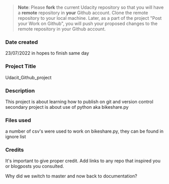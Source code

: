 >**Note**: Please **fork** the current Udacity repository so that you will have a **remote** repository in **your** Github account. Clone the remote repository to your local machine. Later, as a part of the project "Post your Work on Github", you will push your proposed changes to the remote repository in your Github account.

### Date created
23/07/2022 in hopes to finish same day

### Project Title
Udacit_Github_project

### Description
This project is about learning how to publish on git and version control
secondary project is about use of python aka bikeshare.py


### Files used
a number of csv's were used to work on bikeshare.py, they can be found in ignore list

### Credits
It's important to give proper credit. Add links to any repo that inspired you or blogposts you consulted.

Why did we switch to master and now back to documentation?